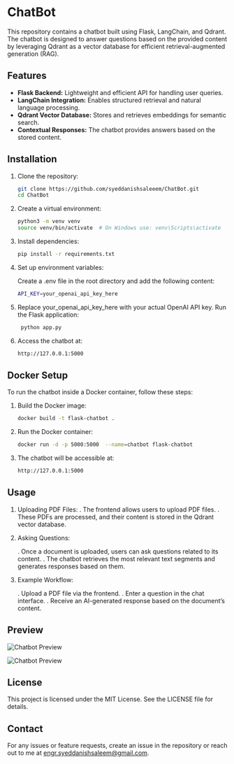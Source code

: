 # ChatBot

This repository contains a chatbot built using Flask, LangChain, and Qdrant. The chatbot is designed to answer questions based on the provided content by leveraging Qdrant as a vector database for efficient retrieval-augmented generation (RAG).

## Features
- **Flask Backend:** Lightweight and efficient API for handling user queries.
- **LangChain Integration:** Enables structured retrieval and natural language processing.
- **Qdrant Vector Database:** Stores and retrieves embeddings for semantic search.
- **Contextual Responses:** The chatbot provides answers based on the stored content.

## Installation

1. Clone the repository:
   ```sh
   git clone https://github.com/syeddanishsaleeem/ChatBot.git
   cd ChatBot

2. Create a virtual environment:
   ```sh
   python3 -m venv venv
   source venv/bin/activate  # On Windows use: venv\Scripts\activate

4. Install dependencies:
   ```sh
   pip install -r requirements.txt

5. Set up environment variables:

    Create a .env file in the root directory and add the following content:
    ```sh
    API_KEY=your_openai_api_key_here
    
6. Replace your_openai_api_key_here with your actual OpenAI API key.
   Run the Flask application:
   ```sh
    python app.py
   
7. Access the chatbot at:
    ```sh
    http://127.0.0.1:5000

## Docker Setup
To run the chatbot inside a Docker container, follow these steps:

1. Build the Docker image:
   ```sh
   docker build -t flask-chatbot .
   
2. Run the Docker container:
   ```sh
   docker run -d -p 5000:5000  --name=chatbot flask-chatbot
   
3. The chatbot will be accessible at:
   ```sh
   http://127.0.0.1:5000

## Usage
1. Uploading PDF Files:
   . The frontend allows users to upload PDF files.
   . These PDFs are processed, and their content is stored in the Qdrant vector database.
   
2. Asking Questions:

   . Once a document is uploaded, users can ask questions related to its content.
   . The chatbot retrieves the most relevant text segments and generates responses based on them.
   
3. Example Workflow:

   . Upload a PDF file via the frontend.
   . Enter a question in the chat interface.
   . Receive an AI-generated response based on the document’s content.

   
## Preview
   ![Chatbot Preview](static/images/Dashboard.JPG)

   ![Chatbot Preview](static/images/chat.JPG)


## License
   This project is licensed under the MIT License. See the LICENSE file for details.

## Contact
   For any issues or feature requests, create an issue in the repository or reach out to me at engr.syeddanishsaleem@gmail.com.


   

